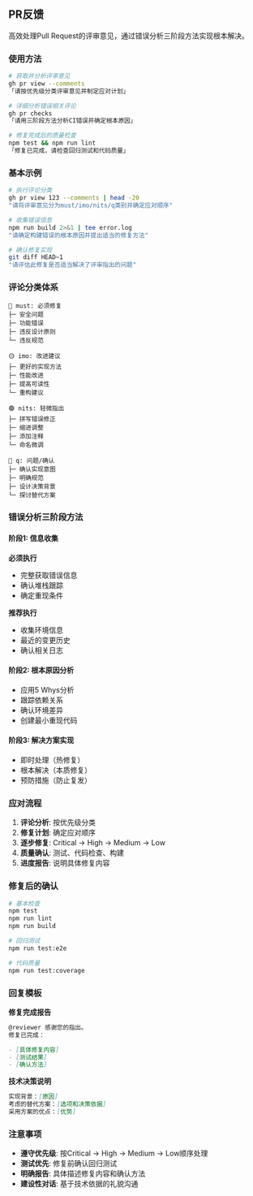 ## PR反馈

高效处理Pull Request的评审意见，通过错误分析三阶段方法实现根本解决。

### 使用方法

```bash
# 获取并分析评审意见
gh pr view --comments
「请按优先级分类评审意见并制定应对计划」

# 详细分析错误相关评论
gh pr checks
「请用三阶段方法分析CI错误并确定根本原因」

# 修复完成后的质量检查
npm test && npm run lint
「修复已完成，请检查回归测试和代码质量」
```

### 基本示例

```bash
# 执行评论分类
gh pr view 123 --comments | head -20
"请将评审意见分为must/imo/nits/q类别并确定应对顺序"

# 收集错误信息
npm run build 2>&1 | tee error.log
"请确定构建错误的根本原因并提出适当的修复方法"

# 确认修复实现
git diff HEAD~1
"请评估此修复是否适当解决了评审指出的问题"
```

### 评论分类体系

```
🔴 must: 必须修复
├─ 安全问题
├─ 功能错误
├─ 违反设计原则
└─ 违反规范

🟡 imo: 改进建议
├─ 更好的实现方法
├─ 性能改进
├─ 提高可读性
└─ 重构建议

🟢 nits: 轻微指出
├─ 拼写错误修正
├─ 缩进调整
├─ 添加注释
└─ 命名微调

🔵 q: 问题/确认
├─ 确认实现意图
├─ 明确规范
├─ 设计决策背景
└─ 探讨替代方案
```

### 错误分析三阶段方法

#### 阶段1: 信息收集

**必须执行**

- 完整获取错误信息
- 确认堆栈跟踪
- 确定重现条件

**推荐执行**

- 收集环境信息
- 最近的变更历史
- 确认相关日志

#### 阶段2: 根本原因分析

- 应用5 Whys分析
- 跟踪依赖关系
- 确认环境差异
- 创建最小重现代码

#### 阶段3: 解决方案实现

- 即时处理（热修复）
- 根本解决（本质修复）
- 预防措施（防止复发）

### 应对流程

1. **评论分析**: 按优先级分类
2. **修复计划**: 确定应对顺序
3. **逐步修复**: Critical → High → Medium → Low
4. **质量确认**: 测试、代码检查、构建
5. **进度报告**: 说明具体修复内容

### 修复后的确认

```bash
# 基本检查
npm test
npm run lint
npm run build

# 回归测试
npm run test:e2e

# 代码质量
npm run test:coverage
```

### 回复模板

**修复完成报告**

```markdown
@reviewer 感谢您的指出。
修复已完成：

- [具体修复内容]
- [测试结果]
- [确认方法]
```

**技术决策说明**

```markdown
实现背景：[原因]
考虑的替代方案：[选项和决策依据]
采用方案的优点：[优势]
```

### 注意事项

- **遵守优先级**: 按Critical → High → Medium → Low顺序处理
- **测试优先**: 修复前确认回归测试
- **明确报告**: 具体描述修复内容和确认方法
- **建设性对话**: 基于技术依据的礼貌沟通
```